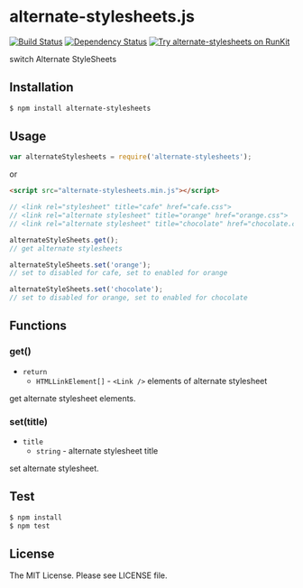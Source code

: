 # alternate-stylesheets.js

[![Build Status](https://travis-ci.org/sasaplus1/alternate-stylesheets.js.svg)](https://travis-ci.org/sasaplus1/alternate-stylesheets.js)
[![Dependency Status](https://gemnasium.com/sasaplus1/alternate-stylesheets.js.svg)](https://gemnasium.com/sasaplus1/alternate-stylesheets.js)
[![Try alternate-stylesheets on RunKit](https://badge.runkitcdn.com/alternate-stylesheets.svg)](https://npm.runkit.com/alternate-stylesheets)

switch Alternate StyleSheets

## Installation

```sh
$ npm install alternate-stylesheets
```

## Usage

```js
var alternateStylesheets = require('alternate-stylesheets');
```

or

```html
<script src="alternate-stylesheets.min.js"></script>
```

```js
// <link rel="stylesheet" title="cafe" href="cafe.css">
// <link rel="alternate stylesheet" title="orange" href="orange.css">
// <link rel="alternate stylesheet" title="chocolate" href="chocolate.css">

alternateStyleSheets.get();
// get alternate stylesheets

alternateStyleSheets.set('orange');
// set to disabled for cafe, set to enabled for orange

alternateStyleSheets.set('chocolate');
// set to disabled for orange, set to enabled for chocolate
```

## Functions

### get()

- `return`
  - `HTMLLinkElement[]` - `<Link />` elements of alternate stylesheet

get alternate stylesheet elements.

### set(title)

- `title`
  - `string` - alternate stylesheet title

set alternate stylesheet.

## Test

```sh
$ npm install
$ npm test
```

## License

The MIT License. Please see LICENSE file.
